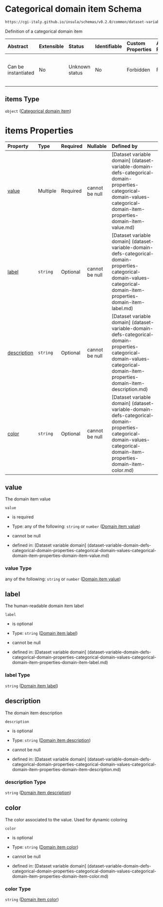 # Categorical domain item Schema

```txt
https://cgi-italy.github.io/insula/schemas/v0.2.0/common/dataset-variable-domain.schema.json#/$defs/categoricalDomain/properties/values/items
```

Definition of a categorical domain item

| Abstract            | Extensible | Status         | Identifiable | Custom Properties | Additional Properties | Access Restrictions | Defined In                                                                                                         |
| :------------------ | :--------- | :------------- | :----------- | :---------------- | :-------------------- | :------------------ | :----------------------------------------------------------------------------------------------------------------- |
| Can be instantiated | No         | Unknown status | No           | Forbidden         | Forbidden             | none                | [dataset-variable-domain.schema.json\*] (schemas/common/dataset-variable-domain.schema.json) |

## items Type

`object` ([Categorical domain item](dataset-variable-domain-defs-categorical-domain-properties-categorical-domain-values-categorical-domain-item.md))

# items Properties

| Property                    | Type     | Required | Nullable       | Defined by                                                                                                                                                                                                                                                                                                                                           |
| :-------------------------- | :------- | :------- | :------------- | :--------------------------------------------------------------------------------------------------------------------------------------------------------------------------------------------------------------------------------------------------------------------------------------------------------------------------------------------------- |
| [value](#value)             | Multiple | Required | cannot be null | [Dataset variable domain] (dataset-variable-domain-defs-categorical-domain-properties-categorical-domain-values-categorical-domain-item-properties-domain-item-value.md)             |
| [label](#label)             | `string` | Optional | cannot be null | [Dataset variable domain] (dataset-variable-domain-defs-categorical-domain-properties-categorical-domain-values-categorical-domain-item-properties-domain-item-label.md)             |
| [description](#description) | `string` | Optional | cannot be null | [Dataset variable domain] (dataset-variable-domain-defs-categorical-domain-properties-categorical-domain-values-categorical-domain-item-properties-domain-item-description.md) |
| [color](#color)             | `string` | Optional | cannot be null | [Dataset variable domain] (dataset-variable-domain-defs-categorical-domain-properties-categorical-domain-values-categorical-domain-item-properties-domain-item-color.md)             |

## value

The domain item value

`value`

* is required

* Type: any of the following: `string` or `number` ([Domain item value](dataset-variable-domain-defs-categorical-domain-properties-categorical-domain-values-categorical-domain-item-properties-domain-item-value.md))

* cannot be null

* defined in: [Dataset variable domain] (dataset-variable-domain-defs-categorical-domain-properties-categorical-domain-values-categorical-domain-item-properties-domain-item-value.md)

### value Type

any of the following: `string` or `number` ([Domain item value](dataset-variable-domain-defs-categorical-domain-properties-categorical-domain-values-categorical-domain-item-properties-domain-item-value.md))

## label

The human-readable domain item label

`label`

* is optional

* Type: `string` ([Domain item label](dataset-variable-domain-defs-categorical-domain-properties-categorical-domain-values-categorical-domain-item-properties-domain-item-label.md))

* cannot be null

* defined in: [Dataset variable domain] (dataset-variable-domain-defs-categorical-domain-properties-categorical-domain-values-categorical-domain-item-properties-domain-item-label.md)

### label Type

`string` ([Domain item label](dataset-variable-domain-defs-categorical-domain-properties-categorical-domain-values-categorical-domain-item-properties-domain-item-label.md))

## description

The domain item description

`description`

* is optional

* Type: `string` ([Domain item description](dataset-variable-domain-defs-categorical-domain-properties-categorical-domain-values-categorical-domain-item-properties-domain-item-description.md))

* cannot be null

* defined in: [Dataset variable domain] (dataset-variable-domain-defs-categorical-domain-properties-categorical-domain-values-categorical-domain-item-properties-domain-item-description.md)

### description Type

`string` ([Domain item description](dataset-variable-domain-defs-categorical-domain-properties-categorical-domain-values-categorical-domain-item-properties-domain-item-description.md))

## color

The color associated to the value. Used for dynamic coloring

`color`

* is optional

* Type: `string` ([Domain item color](dataset-variable-domain-defs-categorical-domain-properties-categorical-domain-values-categorical-domain-item-properties-domain-item-color.md))

* cannot be null

* defined in: [Dataset variable domain] (dataset-variable-domain-defs-categorical-domain-properties-categorical-domain-values-categorical-domain-item-properties-domain-item-color.md)

### color Type

`string` ([Domain item color](dataset-variable-domain-defs-categorical-domain-properties-categorical-domain-values-categorical-domain-item-properties-domain-item-color.md))
